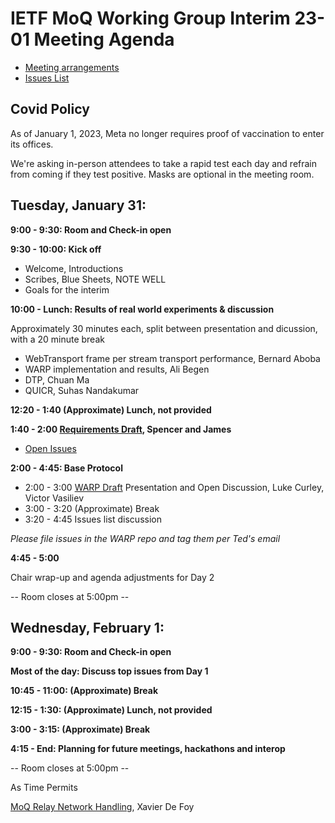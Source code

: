 # IETF MoQ Working Group Interim 23-01 Meeting Agenda

* [Meeting arrangements](https://github.com/moq-wg/wg-materials/blob/master/interim-23-01/arrangements.md)
* [Issues List](https://github.com/kixelated/warp-draft/issues)

## Covid Policy

As of January 1, 2023, Meta no longer requires proof of vaccination to enter its
offices.

We're asking in-person attendees to take a rapid test each day and refrain from
coming if they test positive.  Masks are optional in the meeting room.

## Tuesday, January 31:

 **9:00 -  9:30: Room and Check-in open**

 **9:30 - 10:00: Kick off**

* Welcome, Introductions
* Scribes, Blue Sheets, NOTE WELL
* Goals for the interim

**10:00 -  Lunch: Results of real world experiments & discussion**

Approximately 30 minutes each, split between presentation and dicussion, with a 20 minute break

* WebTransport frame per stream transport performance, Bernard Aboba
* WARP implementation and results, Ali Begen
* DTP, Chuan Ma
* QUICR, Suhas Nandakumar

**12:20 -  1:40  (Approximate) Lunch, not provided**

 **1:40 -  2:00  [Requirements Draft](https://github.com/fiestajetsam/draft-gruessing-moq-requirements), Spencer and James**
 * [Open Issues](https://github.com/fiestajetsam/draft-gruessing-moq-requirements/issues)

**2:00 - 4:45: Base Protocol**

* 2:00 -  3:00  [WARP Draft](https://kixelated.github.io/warp-draft/draft-lcurley-warp.html) Presentation and Open Discussion, Luke Curley, Victor Vasiliev
* 3:00 -  3:20  (Approximate) Break
* 3:20 -  4:45  Issues list discussion
 
*Please file issues in the WARP repo and tag them per Ted's email*

**4:45 -  5:00**

Chair wrap-up and agenda adjustments for Day 2

-- Room closes at 5:00pm --


## Wednesday, February 1:

 **9:00 -  9:30: Room and Check-in open**

**Most of the day: Discuss top issues from Day 1**

**10:45 - 11:00: (Approximate) Break**

**12:15 - 1:30: (Approximate) Lunch, not provided**

**3:00 - 3:15: (Approximate) Break**

**4:15 - End: Planning for future meetings, hackathons and interop**

-- Room closes at 5:00pm --

As Time Permits

[MoQ Relay Network Handling](https://www.ietf.org/archive/id/draft-defoy-moq-relay-network-handling-01.html), Xavier De Foy
